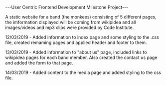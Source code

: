 ---User Centric Frontend Development Milestone Project---

A static website for a band (the monkees) consisting of 5 different pages, the imformation displayed will be coming from wikipidea and all images/videos and mp3 clips were provided by Code Institute.

12/03/2019 - Added information to index page and some styling to the .css file, created remaming pages and applied header and footer to them.

13/03/2019 - Added information to "about us" page, included links to wikipidea pages for each band member. Also created the contact us page and added the form to that page.

14/03/2019 - Added content to the media page and added styling to the css file.


